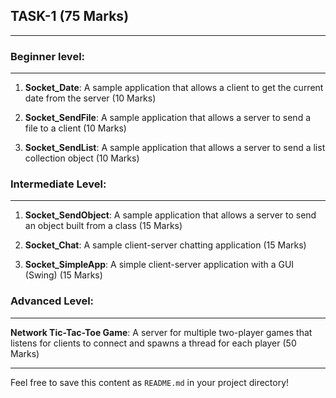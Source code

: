 

## TASK-1 (75 Marks)
-------------------------

### Beginner level:
--------------------
1) **Socket_Date**: A sample application that allows a client to get the current date from the server (10 Marks)

2) **Socket_SendFile**: A sample application that allows a server to send a file to a client (10 Marks)

3) **Socket_SendList**: A sample application that allows a server to send a list collection object (10 Marks)

### Intermediate Level:
---------------------
1) **Socket_SendObject**: A sample application that allows a server to send an object built from a class (15 Marks)

2) **Socket_Chat**: A sample client-server chatting application (15 Marks)

3) **Socket_SimpleApp**: A simple client-server application with a GUI (Swing) (15 Marks)

### Advanced Level:
----------------
**Network Tic-Tac-Toe Game**: A server for multiple two-player games that listens for clients to connect and spawns a thread for each player (50 Marks)

--- 

Feel free to save this content as `README.md` in your project directory!
